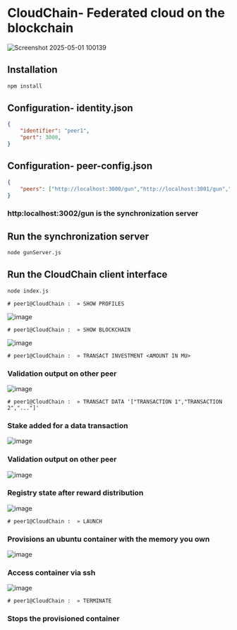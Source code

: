 ﻿# CloudChain- Federated cloud on the blockchain

![Screenshot 2025-05-01 100139](https://github.com/user-attachments/assets/5af07ae7-9eb2-4659-90ea-c652233985e0)

## Installation
```bash
npm install
```

## Configuration- identity.json

```json
{
    "identifier": "peer1",
    "port": 3000,
}
```

## Configuration- peer-config.json

```json
{
    "peers": ["http://localhost:3000/gun","http://localhost:3001/gun","http:localhost:3002/gun"]
} 
```
### http:localhost:3002/gun is the synchronization server

## Run the synchronization server

```bash
node gunServer.js
```

## Run the CloudChain client interface

```bash
node index.js
```

```command
# peer1@CloudChain :  » SHOW PROFILES
```
![image](https://github.com/user-attachments/assets/f3b9777b-9f85-46d3-b92c-7a5c0959a27f)

```command
# peer1@CloudChain :  » SHOW BLOCKCHAIN
```
![image](https://github.com/user-attachments/assets/c9c1ccbe-29c7-4afb-b92f-44ae7ffcaec6)

```command
# peer1@CloudChain :  » TRANSACT INVESTMENT <AMOUNT IN MU>
```
### Validation output on other peer
![image](https://github.com/user-attachments/assets/a15e963e-9041-4ae0-aac5-27afd9c32687)

```command
# peer1@CloudChain :  » TRANSACT DATA '["TRANSACTION 1","TRANSACTION 2","..."]'
```
### Stake added for a data transaction
![image](https://github.com/user-attachments/assets/9cb19445-1d36-48bc-99d9-18039e4fef74)

### Validation output on other peer
![image](https://github.com/user-attachments/assets/37973534-c714-4a36-8b42-3df4f30bd77e)

### Registry state after reward distribution
![image](https://github.com/user-attachments/assets/b19770f3-8a51-4622-bf3f-ee9b6b748367)

```command
# peer1@CloudChain :  » LAUNCH
```
### Provisions an ubuntu container with the memory you own
![image](https://github.com/user-attachments/assets/96c16b9d-166d-4532-94b7-b288d99473bb)

### Access container via ssh
![image](https://github.com/user-attachments/assets/6d0a14dc-097d-4bb9-89aa-a4afb45e19ef)

```command
# peer1@CloudChain :  » TERMINATE
```
### Stops the provisioned container
